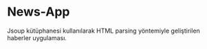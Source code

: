 # News-App
 Jsoup kütüphanesi kullanılarak HTML parsing yöntemiyle geliştirilen haberler uygulaması.
